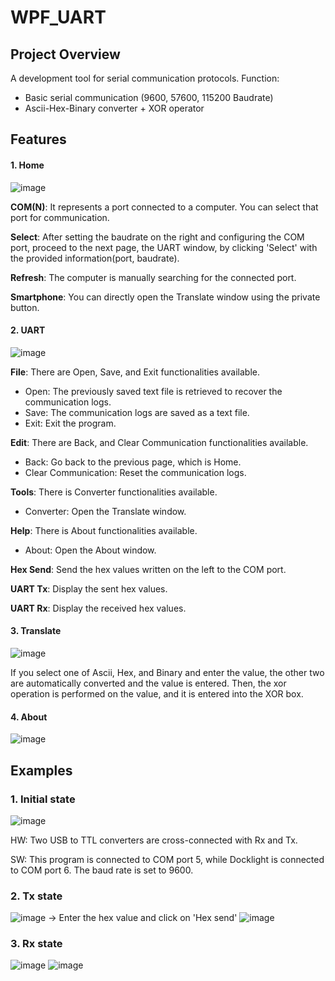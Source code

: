 # WPF_UART
## Project Overview
A development tool for serial communication protocols.
Function:
 - Basic serial communication (9600, 57600, 115200 Baudrate)
 - Ascii-Hex-Binary converter + XOR operator

## Features
#### 1. Home
![image](https://github.com/sehwan03/wpf_uart/assets/102276311/faa15a64-090f-44c1-b49f-fa89ce6c90ee)

**COM(N)**: It represents a port connected to a computer. You can select that port for communication.

**Select**: After setting the baudrate on the right and configuring the COM port, proceed to the next page, the UART window, by clicking 'Select' with the provided information(port, baudrate).

**Refresh**: The computer is manually searching for the connected port.

**Smartphone**: You can directly open the Translate window using the private button.

#### 2. UART
![image](https://github.com/sehwan03/wpf_uart/assets/102276311/71539003-4acd-4d1c-b83f-6dc3b656bee3)

**File**: There are Open, Save, and Exit functionalities available.
 - Open: The previously saved text file is retrieved to recover the communication logs.
 - Save: The communication logs are saved as a text file.
 - Exit: Exit the program.

**Edit**: There are Back, and Clear Communication functionalities available.
 - Back: Go back to the previous page, which is Home.
 - Clear Communication: Reset the communication logs.

**Tools**: There is Converter functionalities available.
 - Converter: Open the Translate window.

**Help**: There is About functionalities available.
 - About: Open the About window.

**Hex Send**: Send the hex values written on the left to the COM port.

**UART Tx**: Display the sent hex values.

**UART Rx**: Display the received hex values.

#### 3. Translate
![image](https://github.com/sehwan03/wpf_uart/assets/102276311/a2ca38e4-99d7-4848-b255-204915982fbe)

If you select one of Ascii, Hex, and Binary and enter the value, the other two are automatically converted and the value is entered. 
Then, the xor operation is performed on the value, and it is entered into the XOR box.

#### 4. About
![image](https://github.com/sehwan03/wpf_uart/assets/102276311/998d4a53-0981-471e-af85-793daf250481)

## Examples
### 1. Initial state
![image](https://github.com/sehwan03/wpf_uart/assets/102276311/444935d5-6475-4a5b-a678-6fc3af902fe1)

HW: Two USB to TTL converters are cross-connected with Rx and Tx.

SW: This program is connected to COM port 5, while Docklight is connected to COM port 6. The baud rate is set to 9600.

### 2. Tx state
![image](https://github.com/sehwan03/wpf_uart/assets/102276311/a5cf57e9-0032-40d6-a2da-8d6e1d90ccea)
 -> Enter the hex value and click on 'Hex send'
![image](https://github.com/sehwan03/wpf_uart/assets/102276311/e1388919-6547-4bb1-a7e5-bdaabeec02e8)

### 3. Rx state
![image](https://github.com/sehwan03/wpf_uart/assets/102276311/139efcae-52a6-48af-8d90-25b044110c29)
![image](https://github.com/sehwan03/wpf_uart/assets/102276311/0ca9e688-b79a-4490-a627-3d682af90290)



